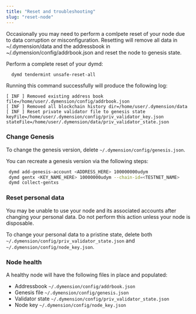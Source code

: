 ```yaml
---
title: "Reset and troubleshooting"
slug: "reset-node"
---
```


Occasionally you may need to perform a comlpete reset of your node due to data corruption or misconfiguration. Resetting will remove all data in ~/.dymension/data and the addressbook in ~/.dymension/config/addrbook.json and reset the node to genesis state.

Perform a complete reset of your dymd:

```sh
  dymd tendermint unsafe-reset-all
```

Running this command successfully will produce the following log:

```
[ INF ] Removed existing address book file=/home/user/.dymension/config/addrbook.json
[ INF ] Removed all blockchain history dir=/home/user/.dymension/data
[ INF ] Reset private validator file to genesis state keyFile=/home/user/.dymension/config/priv_validator_key.json stateFile=/home/user/.dymension/data/priv_validator_state.json
```

### Change Genesis

To change the genesis version, delete `~/.dymension/config/genesis.json`.

You can recreate a genesis version via the following steps:

```bash
 dymd add-genesis-account <ADDRESS_HERE> 100000000udym
 dymd gentx <KEY_NAME_HERE> 10000000udym --chain-id=<TESTNET_NAME>
 dymd collect-gentxs
```

### Reset personal data

You may be unable to use your node and its associated accounts after changing your personal data. Do not perform this action unless your node is disposable.

To change your personal data to a pristine state, delete both `~/.dymension/config/priv_validator_state.json` and `~/.dymension/config/node_key.json`.

### Node health

A healthy node will have the following files in place and populated:

-   Addressbook `~/.dymension/config/addrbook.json`
-   Genesis file `~/.dymension/config/genesis.json`
-   Validator state `~/.dymension/config/priv_validator_state.json`
-   Node key `~/.dymension/config/node_key.json`
